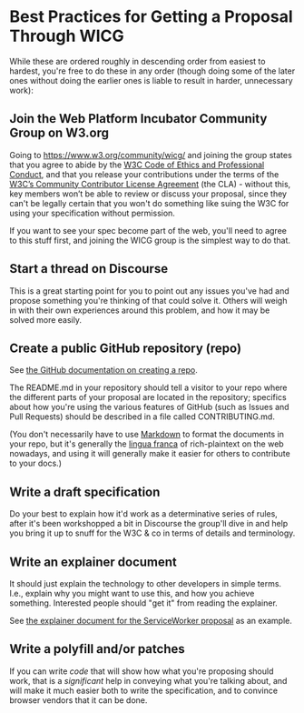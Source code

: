 # Best Practices for Getting a Proposal Through WICG

While these are ordered roughly in descending order from easiest to hardest, you're free to do these in any order (though doing some of the later ones without doing the earlier ones is liable to result in harder, unnecessary work):

## Join the Web Platform Incubator Community Group on W3.org

Going to https://www.w3.org/community/wicg/ and joining the group states that you agree to abide by the [W3C Code of Ethics and Professional Conduct](http://www.w3.org/Consortium/cepc/), and that you release your contributions under the terms of the [W3C’s Community Contributor License Agreement](https://www.w3.org/community/about/agreements/cla/) (the CLA) - without this, key members won’t be able to review or discuss your proposal, since they can't be legally certain that you won't do something like suing the W3C for using your specification without permission.

If you want to see your spec become part of the web, you'll need to agree to this stuff first, and joining the WICG group is the simplest way to do that.

## Start a thread on Discourse

This is a great starting point for you to point out any issues you've had and propose something you're thinking of that could solve it. Others will weigh in with their own experiences around this problem, and how it may be solved more easily.

## Create a public GitHub repository (repo)

See [the GitHub documentation on creating a repo](https://help.github.com/articles/create-a-repo/).

The README.md in your repository should tell a visitor to your repo where the different parts of your proposal are located in the repository; specifics about how you're using the various features of GitHub (such as Issues and Pull Requests) should be described in a file called CONTRIBUTING.md.

(You don't necessarily have to use [Markdown](https://help.github.com/articles/github-flavored-markdown/) to format the documents in your repo, but it's generally the [lingua franca](https://en.wikipedia.org/wiki/Lingua_franca) of rich-plaintext on the web nowadays, and using it will generally make it easier for others to contribute to your docs.)

## Write a draft specification

Do your best to explain how it'd work as a determinative series of rules, after it's been workshopped a bit in Discourse the group'll dive in and help you bring it up to snuff for the W3C & co in terms of details and terminology.

## Write an explainer document

It should just explain the technology to other developers in simple terms. I.e., explain why you might want to use this, and how you achieve something. Interested people should "get it" from reading the explainer.

See [the explainer document for the ServiceWorker proposal](https://github.com/slightlyoff/ServiceWorker/blob/master/explainer.md) as an example.

## Write a polyfill and/or patches

If you can write *code* that will show how what you're proposing should work, that is a *significant* help in conveying what you're talking about, and will make it much easier both to write the specification, and to convince browser vendors that it can be done.
